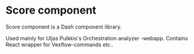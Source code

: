 # Score component

Score component is a Dash component library.

Used mainly for Uljas Pulkkis's Orchestration analyzer -webapp. Contains React wrapper for Vexflow-commands etc..
